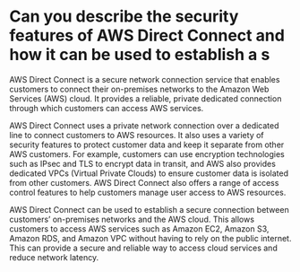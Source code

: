 # Can you describe the security features of AWS Direct Connect and how it can be used to establish a s

AWS Direct Connect is a secure network connection service that enables customers to connect their on-premises networks to the Amazon Web Services (AWS) cloud. It provides a reliable, private dedicated connection through which customers can access AWS services.

AWS Direct Connect uses a private network connection over a dedicated line to connect customers to AWS resources. It also uses a variety of security features to protect customer data and keep it separate from other AWS customers. For example, customers can use encryption technologies such as IPsec and TLS to encrypt data in transit, and AWS also provides dedicated VPCs (Virtual Private Clouds) to ensure customer data is isolated from other customers. AWS Direct Connect also offers a range of access control features to help customers manage user access to AWS resources.

AWS Direct Connect can be used to establish a secure connection between customers’ on-premises networks and the AWS cloud. This allows customers to access AWS services such as Amazon EC2, Amazon S3, Amazon RDS, and Amazon VPC without having to rely on the public internet. This can provide a secure and reliable way to access cloud services and reduce network latency.
